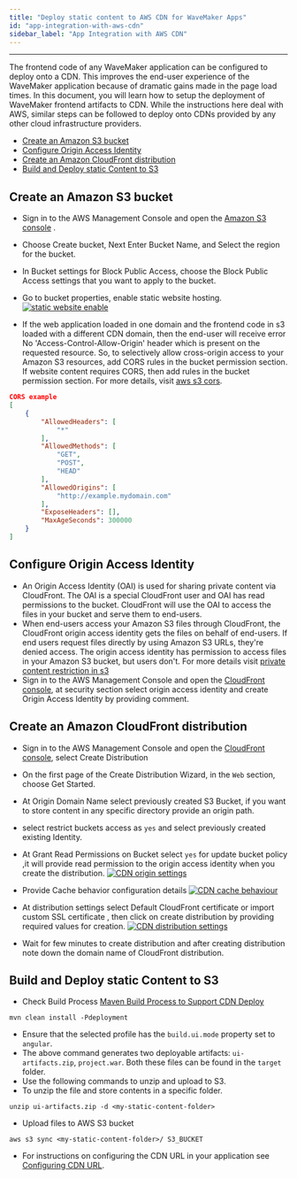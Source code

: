 ```yaml
---
title: "Deploy static content to AWS CDN for WaveMaker Apps"
id: "app-integration-with-aws-cdn"
sidebar_label: "App Integration with AWS CDN"
---
```

---

The frontend code of any WaveMaker application can be configured to deploy onto a CDN. This improves the end-user experience of the WaveMaker application because of dramatic gains made in the page load times. In this document, you will learn how to setup the deployment of WaveMaker frontend artifacts to CDN. While the instructions here deal with AWS, similar steps can be followed to deploy onto CDNs provided by any other cloud infrastructure providers.

- [Create an Amazon S3 bucket](#create-an-amazon-s3-bucket)
- [Configure Origin Access Identity](#configure-origin-access-identity)
- [Create an Amazon CloudFront distribution](#create-an-amazon-cloudfront-distribution)
- [Build and Deploy static Content to S3](#build-and-deploy-static-content-to-s3)

## Create an Amazon S3 bucket

- Sign in to the AWS Management Console and open the [Amazon S3 console](https://console.aws.amazon.com/s3/.) .
- Choose Create bucket, Next Enter Bucket Name, and Select the region for the bucket.
- In Bucket settings for Block Public Access, choose the Block Public Access settings that you want to apply to the bucket.
- Go to bucket properties, enable static website hosting.
[![static website enable](/learn/assets/wme-setup/s3-static-website-enable.png)](/learn/assets/wme-setup/s3-static-website-enable.png)

- If the web application loaded in one domain and the frontend code in s3 loaded with a different CDN domain, then the end-user will receive error No 'Access-Control-Allow-Origin' header which is present on the requested resource. So, to selectively allow cross-origin access to your Amazon S3 resources, add CORS rules in the bucket permission section. If website content requires CORS, then add rules in the bucket permission section. For more details, visit [aws s3 cors](https://docs.aws.amazon.com/AmazonS3/latest/dev/cors.html).

```json
CORS example
[
    {
        "AllowedHeaders": [
            "*"
        ],
        "AllowedMethods": [
            "GET",
            "POST",
            "HEAD"
        ],
        "AllowedOrigins": [
            "http://example.mydomain.com"
        ],
        "ExposeHeaders": [],
        "MaxAgeSeconds": 300000
    }
]
```

## Configure Origin Access Identity

- An Origin Access Identity (OAI) is used for sharing private content via CloudFront. The OAI is a special CloudFront user and OAI has read permissions to the bucket. CloudFront will use the OAI to access the files in your bucket and serve them to end-users.
- When end-users access your Amazon S3 files through CloudFront, the CloudFront origin access identity gets the files on behalf of end-users. If end users request files directly by using Amazon S3 URLs, they're denied access. The origin access identity has permission to access files in your Amazon S3 bucket, but users don't. For more details visit [private content restriction in s3](https://docs.aws.amazon.com/AmazonCloudFront/latest/DeveloperGuide/private-content-restricting-access-to-s3.html)
- Sign in to the AWS Management Console and open the [CloudFront console](https://console.aws.amazon.com/cloudfront/.), at security section select origin access identity and create Origin Access Identity by providing comment.

## Create an Amazon CloudFront distribution

- Sign in to the AWS Management Console and open the [CloudFront console](https://console.aws.amazon.com/cloudfront/.), select Create Distribution
- On the first page of the Create Distribution Wizard, in the `Web` section, choose Get Started.
- At Origin Domain Name select previously created S3 Bucket, if you want to store content in any specific directory provide an origin path.
- select restrict buckets access as `yes` and select previously created existing Identity.
- At Grant Read Permissions on Bucket select `yes` for update bucket policy ,it will provide read permission to the origin access identity when you create the distribution.
[![CDN origin settings](/learn/assets/wme-setup/cdn-origin-setting.png)](/learn/assets/wme-setup/cdn-origin-setting.png)

- Provide Cache behavior configuration details
[![CDN cache behaviour](/learn/assets/wme-setup/cdn-cache-behaviour-settings.png)](/learn/assets/wme-setup/cdn-cache-behaviour-settings.png)

- At distribution settings select Default CloudFront certificate or import custom SSL certificate , then click on create distribution by providing required values for creation.
[![CDN distribution settings](/learn/assets/wme-setup/cdn-distribution-setting.png)](/learn/assets/wme-setup/cdn-distribution-setting.png)

- Wait for few minutes to create distribution and after creating distribution note down the domain name of CloudFront distribution.

## Build and Deploy static Content to S3

- Check Build Process  [Maven Build Process to Support CDN Deploy](/learn/app-development/deployment/building-with-maven#build-war-file-and-static-content-to-deploy-them-separately)

```shell
mvn clean install -Pdeployment
```

- Ensure that the selected profile has the `build.ui.mode` property set to `angular`.
- The above command generates two deployable artifacts: `ui-artifacts.zip`, `project.war`. Both these files can be found in the `target` folder.
- Use the following commands to unzip and upload to S3.
- To unzip the file and store contents in a specific folder.
  
```shell
unzip ui-artifacts.zip -d <my-static-content-folder>
```

- Upload files to AWS S3 bucket

```shell
aws s3 sync <my-static-content-folder>/ S3_BUCKET
```
- For instructions on configuring the CDN URL in your application see [Configuring CDN URL](/learn/app-development/deployment/building-with-maven/#configuring-cdn-url).
